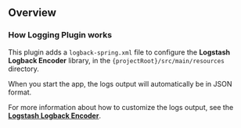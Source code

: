 ## Overview
### How Logging Plugin works

This plugin adds a `logback-spring.xml` file to configure the **Logstash Logback Encoder** library, in the `{projectRoot}/src/main/resources` directory.

When you start the app, the logs output will automatically be in JSON format.

For more information about how to customize the logs output, see the [**Logstash Logback Encoder**](https://github.com/logfellow/logstash-logback-encoder).

